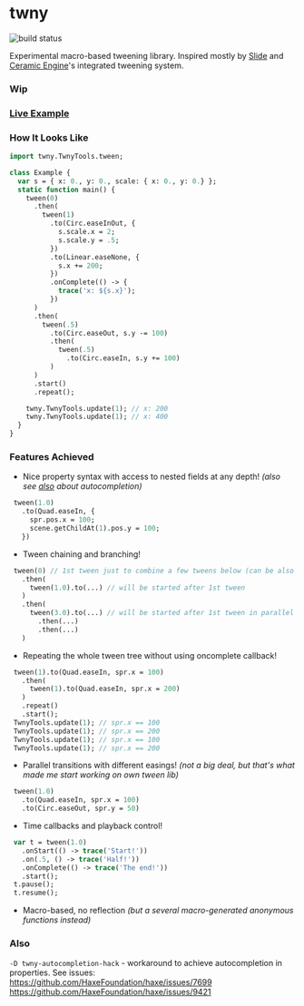 # twny

![build status](https://github.com/deepcake/twny/actions/workflows/ci.yml/badge.svg)

Experimental macro-based tweening library.
Inspired mostly by [Slide](https://github.com/AndreiRudenko/slide) and [Ceramic Engine](https://github.com/ceramic-engine/ceramic)'s integrated tweening system.

### Wip

### [Live Example](https://deepcake.github.io/twny/bin/)

### How It Looks Like
```haxe
import twny.TwnyTools.tween;

class Example {
  var s = { x: 0., y: 0., scale: { x: 0., y: 0.} };
  static function main() {
    tween(0)
      .then(
        tween(1)
          .to(Circ.easeInOut, {
            s.scale.x = 2;
            s.scale.y = .5;
          })
          .to(Linear.easeNone, {
            s.x += 200;
          })
          .onComplete(() -> {
            trace('x: ${s.x}');
          })
      )
      .then(
        tween(.5)
          .to(Circ.easeOut, s.y -= 100)
          .then(
            tween(.5)
              .to(Circ.easeIn, s.y += 100)
          )
      )
      .start()
      .repeat();

    twny.TwnyTools.update(1); // x: 200
    twny.TwnyTools.update(1); // x: 400
  }
}
```

### Features Achieved
 - Nice property syntax with access to nested fields at any depth! _(also see [also](#also) about autocompletion)_
 ```haxe
  tween(1.0)
    .to(Quad.easeIn, {
      spr.pos.x = 100;
      scene.getChildAt(1).pos.y = 100;
    })
 ```
- Tween chaining and branching!
 ```haxe
  tween(0) // 1st tween just to combine a few tweens below (can be also used for delay)
    .then(
      tween(1.0).to(...) // will be started after 1st tween
    )
    .then(
      tween(3.0).to(...) // will be started after 1st tween in parallel with tween above
        .then(...)
        .then(...)
    )
 ```
 - Repeating the whole tween tree without using oncomplete callback!
 ```haxe
  tween(1).to(Quad.easeIn, spr.x = 100)
    .then(
      tween(1).to(Quad.easeIn, spr.x = 200)
    )
    .repeat()
    .start();
  TwnyTools.update(1); // spr.x == 100
  TwnyTools.update(1); // spr.x == 200
  TwnyTools.update(1); // spr.x == 100
  TwnyTools.update(1); // spr.x == 200
 ```
  - Parallel transitions with different easings! _(not a big deal, but that's what made me start working on own tween lib)_
 ```haxe
  tween(1.0)
    .to(Quad.easeIn, spr.x = 100)
    .to(Circ.easeOut, spr.y = 50)
 ```
 - Time callbacks and playback control!
 ```haxe
  var t = tween(1.0)
    .onStart(() -> trace('Start!'))
    .on(.5, () -> trace('Half!'))
    .onComplete(() -> trace('The end!'))
    .start();
  t.pause();
  t.resume();
```
 - Macro-based, no reflection _(but a several macro-generated anonymous functions instead)_

### Also
`-D twny-autocompletion-hack` - workaround to achieve autocompletion in properties. See issues:  
https://github.com/HaxeFoundation/haxe/issues/7699  
https://github.com/HaxeFoundation/haxe/issues/9421  
